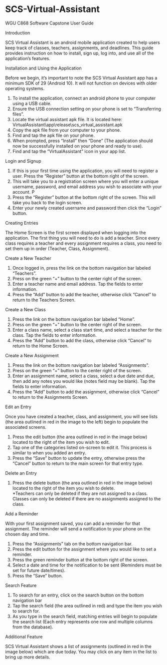 # SCS-Virtual-Assistant
WGU C868 Software Capstone
User Guide


Introduction

SCS Virtual Assistant is an android mobile application created to help users keep track of classes, teachers, assignments, and deadlines. This guide provides instruction on how to install, sign up, log into, and use all of the application’s features.

Installation and Using the Application

Before we begin, it’s important to note the SCS Virtual Assistant app has a minimum SDK of 29 (Android 10). It will not function on devices with older operating systems.
1.	To install the application, connect an android phone to your computer using a USB cable. 
2.	Ensure the USB connection setting on your phone is set to “Transferring files”.
3.  Locate the virtual assistant apk file. It is located here:   VirtualAssistant\app\release\scs_virtual_assistant.apk
4.	Copy the apk file from your computer to your phone.
5.	Find and tap the apk file on your phone.
6.	When prompted, press “Install” then “Done” (The application should now be successfully installed on your phone and ready to use).
7.  Find and tap the “VirtualAssistant” icon in your app list.


Login and Signup
1.	If this is your first time using the application, you will need to register a user. Press the “Register” button at the bottom right of the screen.
2.	This will take you to a registration screen where you will enter a unique username, password, and email address you wish to associate with your account. P
3.	Press the “Register” button at the bottom right of the screen. This will take you back to the login screen.
4.	Enter your newly created username and password then click the “Login” button.

Creating Entries

The Home Screen is the first screen displayed when logging into the application. The first thing you will need to do is add a teacher. Since every class requires a teacher and every assignment requires a class, you need to set them up in order (Teacher, Class, Assignment). 

Create a New Teacher

1.	Once logged in, press the link on the bottom navigation bar labeled “Teachers”. 
2.	Press on the green “+” button to the center right of the screen. 
3.	Enter a teacher name and email address. Tap the fields to enter information.
4.	Press the “Add” button to add the teacher, otherwise click “Cancel” to return to the Teachers Screen.

Create a New Class

1.	Press the link on the bottom navigation bar labeled “Home”. 
2.	Press on the green “+” button to the center right of the screen. 
3.	Enter a class name, select a class start time, and select a teacher for the class. Tap the fields to enter information. 
4.	Press the “Add” button to add the class, otherwise click “Cancel” to return to the Home Screen.

Create a New Assignment

1.	Press the link on the bottom navigation bar labeled “Assignments”. 
2.	Press on the green “+” button to the center right of the screen. 
3.	Enter an assignment name, select a class, select a due date and due, then add any notes you would like (notes field may be blank). Tap the fields to enter information.
4.	Press the “Add” button to add the assignment, otherwise click “Cancel” to return to the Assignments Screen.

Edit an Entry

Once you have created a teacher, class, and assignment, you will see lists (the area outlined in red in the image to the left) begin to populate the associated screens.
1.	Press the edit button (the area outlined in red in the image below) located to the right of the item you wish to edit. 
2.	Tap one of the categories listed on-screen to edit it. This process is similar to when you added an entry.
3.	Press the “Save” button to update the entry, otherwise press the “Cancel” button to return to the main screen for that entry type.

Delete an Entry

1.	Press the delete button (the area outlined in red in the image below) located to the right of the item you wish to delete.	 
*Teachers can only be deleted if they are not assigned to a class. Classes can only be deleted if there are no assignments assigned to the class.

Add a Reminder

With your first assignment saved, you can add a reminder for that assignment. The reminder will send a notification to your phone on the chosen day and time. 
1.	Press the “Assignments” tab on the bottom navigation bar.
2.	Press the edit button for the assignment where you would like to set a reminder.
3.	Press the green reminder button at the bottom right of the screen. 
4.	Select a date and time for the notification to be sent (Reminders must be set for future date/times).
5.	Press the “Save” button.

Search Feature

1.	To search for an entry, click on the search button on the bottom navigation bar 
2.	Tap the search field (the area outlined in red) and type the item you wish to search for.  
3.	As you type in the search field, matching entries will begin to populate the search list (Each entry represents one row and multiple columns from the database).

Additional Feature

SCS Virtual Assistant shows a list of assignments (outlined in red in the image below) which are due today. You may click on any item in the list to bring up more details.
